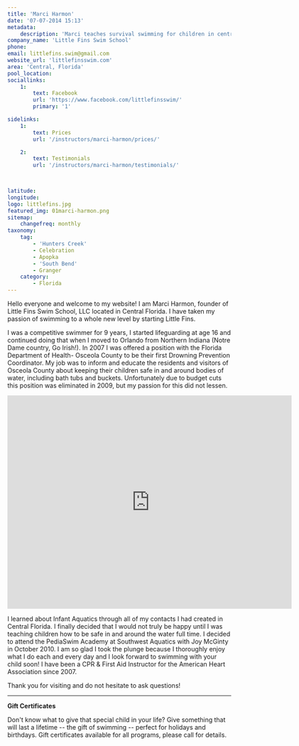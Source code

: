 ```yaml
---
title: 'Marci Harmon'
date: '07-07-2014 15:13'
metadata:
    description: 'Marci teaches survival swimming for children in central Florida.'
company_name: 'Little Fins Swim School'
phone: 
email: littlefins.swim@gmail.com
website_url: 'littlefinsswim.com'
area: 'Central, Florida'
pool_location: 
sociallinks:
    1:
        text: Facebook
        url: 'https://www.facebook.com/littlefinsswim/'
        primary: '1'

sidelinks:
    1:
        text: Prices
        url: '/instructors/marci-harmon/prices/'

    2:
        text: Testimonials
        url: '/instructors/marci-harmon/testimonials/'


    
latitude: 
longitude: 
logo: littlefins.jpg
featured_img: 01marci-harmon.png
sitemap:
    changefreq: monthly
taxonomy:
    tag:
        - 'Hunters Creek'
        - Celebration
        - Apopka
        - 'South Bend'
        - Granger
    category:
        - Florida
---
```


Hello everyone and welcome to my website! I am Marci Harmon, founder of Little Fins Swim School, LLC located in Central Florida. I have taken my passion of swimming to a whole new level by starting Little Fins.

I was a competitive swimmer for 9 years, I started lifeguarding at age 16 and continued doing that when I moved to Orlando from Northern Indiana (Notre Dame country, Go Irish!). In 2007 I was offered a position with the Florida Department of Health- Osceola County to be their first Drowning Prevention Coordinator. My job was to inform and educate the residents and visitors of Osceola County about keeping their children safe in and around bodies of water, including bath tubs and buckets. Unfortunately due to budget cuts this position was eliminated in 2009, but my passion for this did not lessen.



<iframe width="640" height="480" src="https://www.youtube.com/embed/WVVXvebqDS0" frameborder="0" allowfullscreen></iframe>



I learned about Infant Aquatics through all of my contacts I had created in Central Florida. I finally decided that I would not truly be happy until I was teaching children how to be safe in and around the water full time. I decided to attend the PediaSwim Academy at Southwest Aquatics with Joy McGinty in October 2010. I am so glad I took the plunge because I thoroughly enjoy what I do each and every day and I look forward to swimming with your child soon! I have been a CPR & First Aid Instructor for the American Heart Association since 2007.

Thank you for visiting and do not hesitate to ask questions!

---

**Gift Certificates**

Don't know what to give that special child in your life? Give something that will last a lifetime -- the gift of swimming -- perfect for holidays and birthdays.
Gift certificates available for all programs, please call for details.
